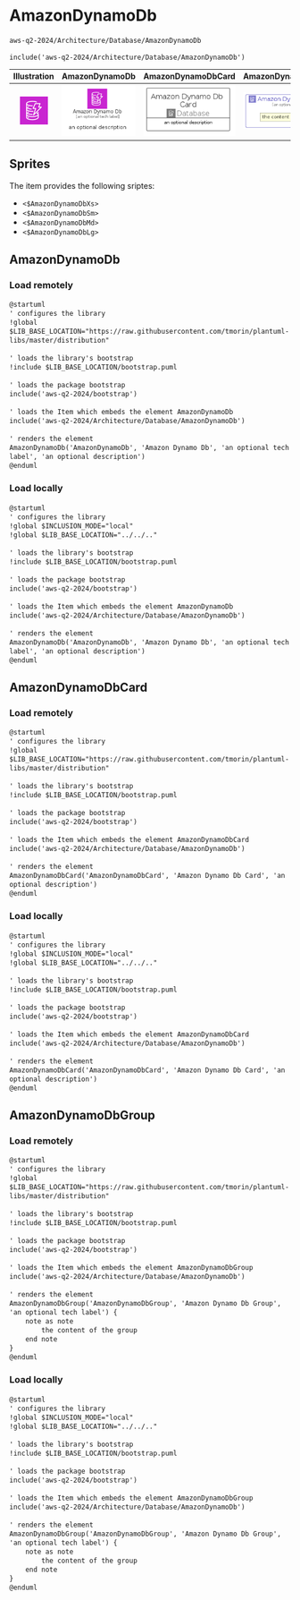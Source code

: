 # AmazonDynamoDb


```text
aws-q2-2024/Architecture/Database/AmazonDynamoDb
```

```text
include('aws-q2-2024/Architecture/Database/AmazonDynamoDb')
```



| Illustration | AmazonDynamoDb | AmazonDynamoDbCard | AmazonDynamoDbGroup |
| :---: | :---: | :---: | :---: |
| ![illustration for Illustration](../../../aws-q2-2024/Architecture/Database/AmazonDynamoDb.png) | ![illustration for AmazonDynamoDb](../../../aws-q2-2024/Architecture/Database/AmazonDynamoDb.Local.png) | ![illustration for AmazonDynamoDbCard](../../../aws-q2-2024/Architecture/Database/AmazonDynamoDbCard.Local.png) | ![illustration for AmazonDynamoDbGroup](../../../aws-q2-2024/Architecture/Database/AmazonDynamoDbGroup.Local.png) |



## Sprites
The item provides the following sriptes:

- `<$AmazonDynamoDbXs>`
- `<$AmazonDynamoDbSm>`
- `<$AmazonDynamoDbMd>`
- `<$AmazonDynamoDbLg>`





## AmazonDynamoDb

### Load remotely
```plantuml
@startuml
' configures the library
!global $LIB_BASE_LOCATION="https://raw.githubusercontent.com/tmorin/plantuml-libs/master/distribution"

' loads the library's bootstrap
!include $LIB_BASE_LOCATION/bootstrap.puml

' loads the package bootstrap
include('aws-q2-2024/bootstrap')

' loads the Item which embeds the element AmazonDynamoDb
include('aws-q2-2024/Architecture/Database/AmazonDynamoDb')

' renders the element
AmazonDynamoDb('AmazonDynamoDb', 'Amazon Dynamo Db', 'an optional tech label', 'an optional description')
@enduml
```

### Load locally
```plantuml
@startuml
' configures the library
!global $INCLUSION_MODE="local"
!global $LIB_BASE_LOCATION="../../.."

' loads the library's bootstrap
!include $LIB_BASE_LOCATION/bootstrap.puml

' loads the package bootstrap
include('aws-q2-2024/bootstrap')

' loads the Item which embeds the element AmazonDynamoDb
include('aws-q2-2024/Architecture/Database/AmazonDynamoDb')

' renders the element
AmazonDynamoDb('AmazonDynamoDb', 'Amazon Dynamo Db', 'an optional tech label', 'an optional description')
@enduml
```

## AmazonDynamoDbCard

### Load remotely
```plantuml
@startuml
' configures the library
!global $LIB_BASE_LOCATION="https://raw.githubusercontent.com/tmorin/plantuml-libs/master/distribution"

' loads the library's bootstrap
!include $LIB_BASE_LOCATION/bootstrap.puml

' loads the package bootstrap
include('aws-q2-2024/bootstrap')

' loads the Item which embeds the element AmazonDynamoDbCard
include('aws-q2-2024/Architecture/Database/AmazonDynamoDb')

' renders the element
AmazonDynamoDbCard('AmazonDynamoDbCard', 'Amazon Dynamo Db Card', 'an optional description')
@enduml
```

### Load locally
```plantuml
@startuml
' configures the library
!global $INCLUSION_MODE="local"
!global $LIB_BASE_LOCATION="../../.."

' loads the library's bootstrap
!include $LIB_BASE_LOCATION/bootstrap.puml

' loads the package bootstrap
include('aws-q2-2024/bootstrap')

' loads the Item which embeds the element AmazonDynamoDbCard
include('aws-q2-2024/Architecture/Database/AmazonDynamoDb')

' renders the element
AmazonDynamoDbCard('AmazonDynamoDbCard', 'Amazon Dynamo Db Card', 'an optional description')
@enduml
```

## AmazonDynamoDbGroup

### Load remotely
```plantuml
@startuml
' configures the library
!global $LIB_BASE_LOCATION="https://raw.githubusercontent.com/tmorin/plantuml-libs/master/distribution"

' loads the library's bootstrap
!include $LIB_BASE_LOCATION/bootstrap.puml

' loads the package bootstrap
include('aws-q2-2024/bootstrap')

' loads the Item which embeds the element AmazonDynamoDbGroup
include('aws-q2-2024/Architecture/Database/AmazonDynamoDb')

' renders the element
AmazonDynamoDbGroup('AmazonDynamoDbGroup', 'Amazon Dynamo Db Group', 'an optional tech label') {
    note as note
        the content of the group
    end note
}
@enduml
```

### Load locally
```plantuml
@startuml
' configures the library
!global $INCLUSION_MODE="local"
!global $LIB_BASE_LOCATION="../../.."

' loads the library's bootstrap
!include $LIB_BASE_LOCATION/bootstrap.puml

' loads the package bootstrap
include('aws-q2-2024/bootstrap')

' loads the Item which embeds the element AmazonDynamoDbGroup
include('aws-q2-2024/Architecture/Database/AmazonDynamoDb')

' renders the element
AmazonDynamoDbGroup('AmazonDynamoDbGroup', 'Amazon Dynamo Db Group', 'an optional tech label') {
    note as note
        the content of the group
    end note
}
@enduml
```

